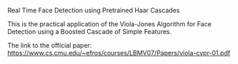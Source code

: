 Real Time Face Detection using Pretrained Haar Cascades

This is the practical application of the Viola-Jones Algorithm for Face Detection using a Boosted Cascade of Simple Features.

The link to the official paper: https://www.cs.cmu.edu/~efros/courses/LBMV07/Papers/viola-cvpr-01.pdf
